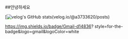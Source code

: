 ##안녕하세요

[![velog's GitHub stats](https://velog.readme-stats.versel.app/api?ia3733620)(velog.io/@a3733620/posts)

https://img.shields.io/badge/Gmail-d14836?
style=for-the-badge&logo=gmail&logoColor=white
